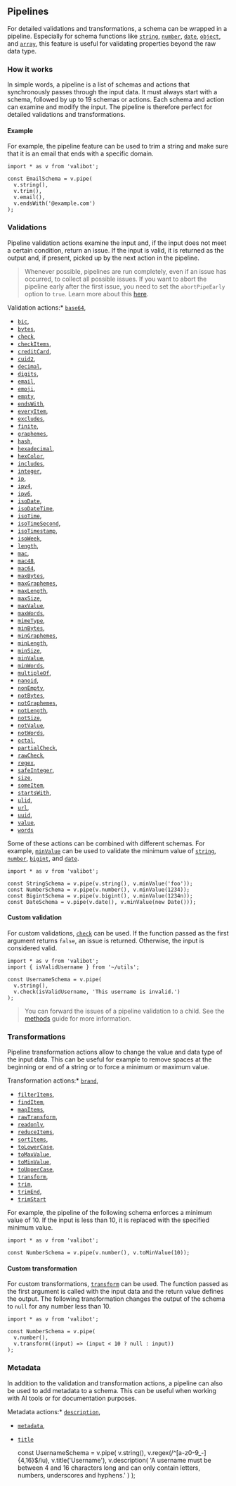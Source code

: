 Pipelines
---------

For detailed validations and transformations, a schema can be wrapped in a pipeline. Especially for schema functions like [`string`](../api/string.md), [`number`](../api/number.md), [`date`](../api/date.md), [`object`](../api/object.md), and [`array`](../api/array.md), this feature is useful for validating properties beyond the raw data type.

### How it works

In simple words, a pipeline is a list of schemas and actions that synchronously passes through the input data. It must always start with a schema, followed by up to 19 schemas or actions. Each schema and action can examine and modify the input. The pipeline is therefore perfect for detailed validations and transformations.

#### Example

For example, the pipeline feature can be used to trim a string and make sure that it is an email that ends with a specific domain.

    import * as v from 'valibot';
    
    const EmailSchema = v.pipe(
      v.string(),
      v.trim(),
      v.email(),
      v.endsWith('@example.com')
    );
    

### Validations

Pipeline validation actions examine the input and, if the input does not meet a certain condition, return an issue. If the input is valid, it is returned as the output and, if present, picked up by the next action in the pipeline.

> Whenever possible, pipelines are run completely, even if an issue has occurred, to collect all possible issues. If you want to abort the pipeline early after the first issue, you need to set the `abortPipeEarly` option to `true`. Learn more about this [here](parse-data.md).

Validation actions:*   [`base64`](../api/base64.md),
*   [`bic`](../api/bic.md),
*   [`bytes`](../api/bytes.md),
*   [`check`](../api/check.md),
*   [`checkItems`](../api/checkItems.md),
*   [`creditCard`](../api/creditCard.md),
*   [`cuid2`](../api/cuid2.md),
*   [`decimal`](../api/decimal.md),
*   [`digits`](../api/digits.md),
*   [`email`](../api/email.md),
*   [`emoji`](../api/emoji.md),
*   [`empty`](../api/empty.md),
*   [`endsWith`](../api/endsWith.md),
*   [`everyItem`](../api/everyItem.md),
*   [`excludes`](../api/excludes.md),
*   [`finite`](../api/finite.md),
*   [`graphemes`](../api/graphemes.md),
*   [`hash`](../api/hash.md),
*   [`hexadecimal`](../api/hexadecimal.md),
*   [`hexColor`](../api/hexColor.md),
*   [`includes`](../api/includes.md),
*   [`integer`](../api/integer.md),
*   [`ip`](../api/ip.md),
*   [`ipv4`](../api/ipv4.md),
*   [`ipv6`](../api/ipv6.md),
*   [`isoDate`](../api/isoDate.md),
*   [`isoDateTime`](../api/isoDateTime.md),
*   [`isoTime`](../api/isoTime.md),
*   [`isoTimeSecond`](../api/isoTimeSecond.md),
*   [`isoTimestamp`](../api/isoTimestamp.md),
*   [`isoWeek`](../api/isoWeek.md),
*   [`length`](../api/length.md),
*   [`mac`](../api/mac.md),
*   [`mac48`](../api/mac48.md),
*   [`mac64`](../api/mac64.md),
*   [`maxBytes`](../api/maxBytes.md),
*   [`maxGraphemes`](../api/maxGraphemes.md),
*   [`maxLength`](../api/maxLength.md),
*   [`maxSize`](../api/maxSize.md),
*   [`maxValue`](../api/maxValue.md),
*   [`maxWords`](../api/maxWords.md),
*   [`mimeType`](../api/mimeType.md),
*   [`minBytes`](../api/minBytes.md),
*   [`minGraphemes`](../api/minGraphemes.md),
*   [`minLength`](../api/minLength.md),
*   [`minSize`](../api/minSize.md),
*   [`minValue`](../api/minValue.md),
*   [`minWords`](../api/minWords.md),
*   [`multipleOf`](../api/multipleOf.md),
*   [`nanoid`](../api/nanoid.md),
*   [`nonEmpty`](../api/nonEmpty.md),
*   [`notBytes`](../api/notBytes.md),
*   [`notGraphemes`](../api/notGraphemes.md),
*   [`notLength`](../api/notLength.md),
*   [`notSize`](../api/notSize.md),
*   [`notValue`](../api/notValue.md),
*   [`notWords`](../api/notWords.md),
*   [`octal`](../api/octal.md),
*   [`partialCheck`](../api/partialCheck.md),
*   [`rawCheck`](../api/rawCheck.md),
*   [`regex`](../api/regex.md),
*   [`safeInteger`](../api/safeInteger.md),
*   [`size`](../api/size.md),
*   [`someItem`](../api/someItem.md),
*   [`startsWith`](../api/startsWith.md),
*   [`ulid`](../api/ulid.md),
*   [`url`](../api/url.md),
*   [`uuid`](../api/uuid.md),
*   [`value`](../api/value.md),
*   [`words`](../api/words.md)

Some of these actions can be combined with different schemas. For example, [`minValue`](../api/minValue.md) can be used to validate the minimum value of [`string`](../api/string.md), [`number`](../api/number.md), [`bigint`](../api/bigint.md), and [`date`](../api/date.md).

    import * as v from 'valibot';
    
    const StringSchema = v.pipe(v.string(), v.minValue('foo'));
    const NumberSchema = v.pipe(v.number(), v.minValue(1234));
    const BigintSchema = v.pipe(v.bigint(), v.minValue(1234n));
    const DateSchema = v.pipe(v.date(), v.minValue(new Date()));
    

#### Custom validation

For custom validations, [`check`](../api/check.md) can be used. If the function passed as the first argument returns `false`, an issue is returned. Otherwise, the input is considered valid.

    import * as v from 'valibot';
    import { isValidUsername } from '~/utils';
    
    const UsernameSchema = v.pipe(
      v.string(),
      v.check(isValidUsername, 'This username is invalid.')
    );
    

> You can forward the issues of a pipeline validation to a child. See the [methods](methods.md) guide for more information.

### Transformations

Pipeline transformation actions allow to change the value and data type of the input data. This can be useful for example to remove spaces at the beginning or end of a string or to force a minimum or maximum value.

Transformation actions:*   [`brand`](../api/brand.md),
*   [`filterItems`](../api/filterItems.md),
*   [`findItem`](../api/findItem.md),
*   [`mapItems`](../api/mapItems.md),
*   [`rawTransform`](../api/rawTransform.md),
*   [`readonly`](../api/readonly.md),
*   [`reduceItems`](../api/reduceItems.md),
*   [`sortItems`](../api/sortItems.md),
*   [`toLowerCase`](../api/toLowerCase.md),
*   [`toMaxValue`](../api/toMaxValue.md),
*   [`toMinValue`](../api/toMinValue.md),
*   [`toUpperCase`](../api/toUpperCase.md),
*   [`transform`](../api/transform.md),
*   [`trim`](../api/trim.md),
*   [`trimEnd`](../api/trimEnd.md),
*   [`trimStart`](../api/trimStart.md)

For example, the pipeline of the following schema enforces a minimum value of 10. If the input is less than 10, it is replaced with the specified minimum value.

    import * as v from 'valibot';
    
    const NumberSchema = v.pipe(v.number(), v.toMinValue(10));
    

#### Custom transformation

For custom transformations, [`transform`](../api/transform.md) can be used. The function passed as the first argument is called with the input data and the return value defines the output. The following transformation changes the output of the schema to `null` for any number less than 10.

    import * as v from 'valibot';
    
    const NumberSchema = v.pipe(
      v.number(),
      v.transform((input) => (input < 10 ? null : input))
    );
    

### Metadata

In addition to the validation and transformation actions, a pipeline can also be used to add metadata to a schema. This can be useful when working with AI tools or for documentation purposes.

Metadata actions:*   [`description`](../api/description.md),
*   [`metadata`](../api/metadata.md),
*   [`title`](../api/title.md)

    const UsernameSchema = v.pipe(
      v.string(),
      v.regex(/^[a-z0-9_-]{4,16}$/iu),
      v.title('Username'),
      v.description(
        'A username must be between 4 and 16 characters long and can only contain letters, numbers, underscores and hyphens.'
      )
    );